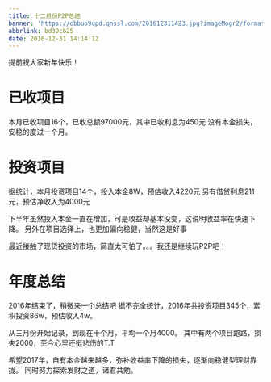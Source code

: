 ```yaml
---
title: 十二月份P2P总结
banner: 'https://obbuo9upd.qnssl.com/201612311423.jpg?imageMogr2/format/webp'
abbrlink: bd39cb25
date: 2016-12-31 14:14:12
---
```



提前祝大家新年快乐！
<!--more-->


# 已收项目

本月已收项目16个，已收总额97000元，其中已收利息为450元
没有本金损失，安稳的度过一个月。

# 投资项目

据统计，本月投资项目14个，投入本金8W，预估收入4220元
另有借贷利息211元，预估净收入为4000元

下半年虽然投入本金一直在增加，可是收益却基本没变，这说明收益率在快速下降。
另外在项目选择上，也更加偏向稳健，当然这是好事

最近接触了现货投资的市场，简直太可怕了。。。我还是继续玩P2P吧！

# 年度总结

2016年结束了，稍微来一个总结吧
据不完全统计，2016年共投资项目345个，累积投资86w，预估收入4w。

从三月份开始记录，到现在十个月，平均一个月4000。
其中有两个项目跑路，损失2000，至今心里还挺悲伤的T.T


希望2017年，自有本金越来越多，弥补收益率下降的损失，逐渐向稳健型理财靠拢。
同时努力探索发财之道，诸君共勉。